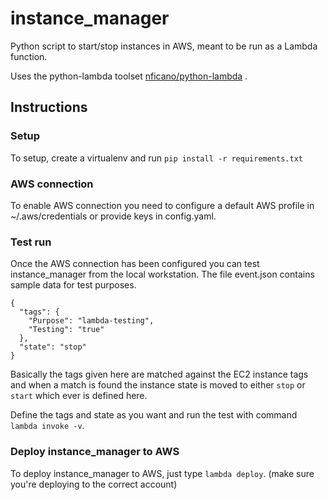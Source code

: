 # instance_manager

Python script to start/stop instances in AWS, meant to be run as a Lambda function.

Uses the python-lambda toolset [nficano/python-lambda](https://github.com/nficano/python-lambda) .

## Instructions

### Setup

To setup, create a virtualenv and run `pip install -r requirements.txt`

### AWS connection

To enable AWS connection you need to configure a default AWS profile in ~/.aws/credentials or provide keys in config.yaml.

### Test run

Once the AWS connection has been configured you can test instance_manager from the local workstation. The file event.json contains sample data for test purposes.

```
{
  "tags": {
    "Purpose": "lambda-testing",
    "Testing": "true"
  },
  "state": "stop"
}
```
Basically the tags given here are matched against the EC2 instance tags and when a match is found the instance state is moved to either `stop` or `start` which ever is defined here.

Define the tags and state as you want and run the test with command `lambda invoke -v`.

### Deploy instance_manager to AWS

To deploy instance_manager to AWS, just type `lambda deploy`. (make sure you're deploying to the correct account)
